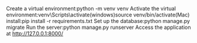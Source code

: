 Create a virtual environment:python -m venv venv
Activate the virtual environment:venv\Scripts\activate(windows)source venv/bin/activate(Mac)
install:pip install -r requirements.txt
Set up the database:python manage.py migrate
Run the server:python manage.py runserver
Access the application at http://127.0.0.1:8000/
